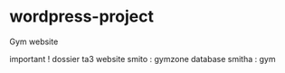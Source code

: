 # wordpress-project
Gym website

important !
dossier ta3 website smito : gymzone
database smitha : gym
